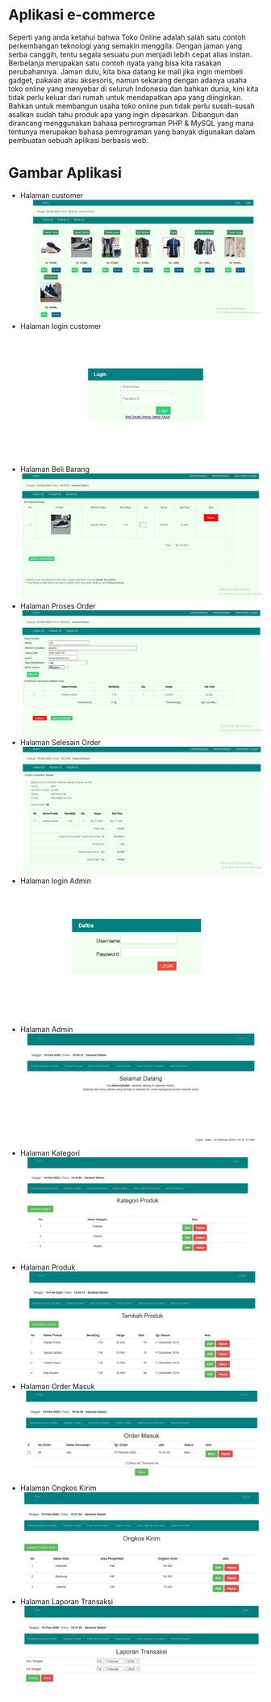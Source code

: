 # Aplikasi e-commerce
Seperti yang anda ketahui bahwa Toko Online adalah salah satu contoh perkembangan teknologi yang semakin menggila. Dengan jaman yang serba canggih, tentu segala sesuatu pun menjadi lebih cepat alias instan. Berbelanja merupakan satu contoh nyata yang bisa kita rasakan perubahannya. Jaman dulu, kita bisa datang ke mall jika ingin membeli gadget, pakaian atau aksesoris, namun sekarang dengan adanya usaha toko online yang menyebar di seluruh Indonesia dan bahkan dunia, kini kita tidak perlu keluar dari rumah untuk mendapatkan apa yang diinginkan. Bahkan untuk membangun usaha toko online pun tidak perlu susah-susah asalkan sudah tahu produk apa yang ingin dipasarkan.
Dibangun dan dirancang menggunakan bahasa pemrograman PHP & MySQL yang mana tentunya merupakan bahasa pemrograman yang banyak digunakan dalam pembuatan sebuah aplikasi berbasis web.

# Gambar Aplikasi
* Halaman customer
![](1.PNG)
* Halaman login customer
![](login1.PNG)
* Halaman Beli Barang
![](2.PNG)
* Halaman Proses Order
![](3.PNG)
* Halaman Selesain Order
![](4.PNG)
* Halaman login Admin
![](login2.PNG)
* Halaman Admin
![](5.PNG)
* Halaman Kategori
![](6.PNG)
* Halaman Produk
![](7.PNG)
* Halaman Order Masuk
![](8.PNG)
* Halaman Ongkos Kirim
![](9.PNG)
* Halaman Laporan Transaksi
![](10.PNG)

